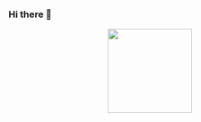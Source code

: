 ### Hi there 👋
<div align="center">
  <a href="https://github.com/mtsfelipe">
  <img height="150em" src="https://github-readme-stats.vercel.app/api?username=mtsfelipe&show_icons=false&theme=dark&include_all_commits=true&count_private=true"/>
</div>

 
